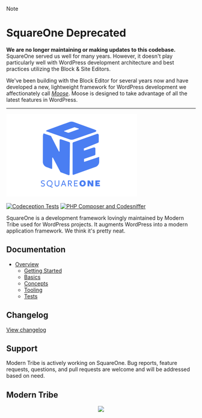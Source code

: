 >[!NOTE]
># SquareOne Deprecated
>
>**We are no longer maintaining or making updates to this codebase.** SquareOne served us well for many years. However, it doesn't play particularly well with WordPress development architecture and best practices utilizing the Block & Site Editors.
>
> We've been building with the Block Editor for several years now and have developed a new, lightweight framework for WordPress development we affectionately call _[Moose](https://github.com/moderntribe/moose/)_. Moose is designed to take advantage of all the latest features in WordPress.
----

![./example/example.svg](./logo.svg)

[![Codeception Tests](https://github.com/moderntribe/square-one/actions/workflows/ci.yml/badge.svg)](https://github.com/moderntribe/square-one/actions/workflows/ci.yml)
[![PHP Composer and Codesniffer](https://github.com/moderntribe/square-one/actions/workflows/phpcs.yml/badge.svg)](https://github.com/moderntribe/square-one/actions/workflows/phpcs.yml)

SquareOne is a development framework lovingly maintained by Modern Tribe used for WordPress projects. It augments WordPress into a modern application framework. We think it's pretty neat.   

## Documentation

* [Overview](/docs/README.md)
    * [Getting Started](/docs/getting-started)
    * [Basics](/docs/basics)
    * [Concepts](/docs/concepts)
    * [Tooling ](/docs/tooling)
    * [Tests](/docs/tests)

## Changelog

[View changelog](./changelog.md)

## Support

Modern Tribe is actively working on SquareOne. Bug reports, feature requests, questions, and pull requests are welcome and will be addressed based on need.

## Modern Tribe

<p align="center">
<a href="https://tri.be/contact/"><img src="https://moderntribe-common.s3.us-west-2.amazonaws.com/marketing/ModernTribe-Banner.png"></a>
</p>
